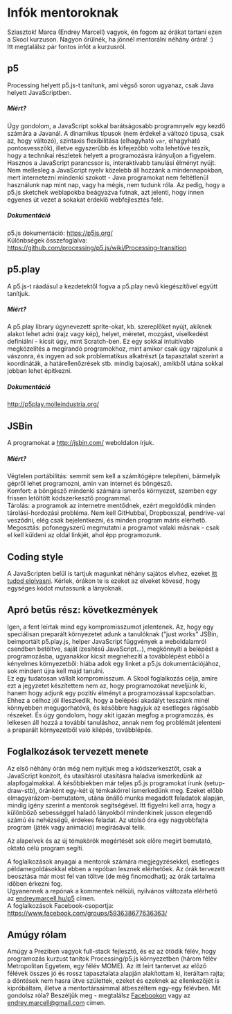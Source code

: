 # Infók mentoroknak

Sziasztok! Marca (Endrey Marcell) vagyok, én fogom az órákat tartani ezen a Skool kurzuson. Nagyon örülnék, ha jönnél mentorálni néhány órára! :)  
Itt megtalálsz pár fontos infót a kurzusról.  

## p5
Processing helyett p5.js-t tanítunk, ami végső soron ugyanaz, csak Java helyett JavaScriptben.  
##### Miért?
Úgy gondolom, a JavaScript sokkal barátságosabb programnyelv egy kezdő számára a Javanál. A dinamikus típusok (nem érdekel a változó típusa, csak az, hogy változó), szintaxis flexibilitása (elhagyható `var`, elhagyható pontosvesszők), illetve egyszerűbb és kifejezőbb volta lehetővé teszik, hogy a technikai részletek helyett a programozásra irányuljon a figyelem.  
Hasznos a JavaScript parancssor is, interaktívabb tanulási élményt nyújt.
Nem mellesleg a JavaScript nyelv közelebb áll hozzánk a mindennapokban, mert internetezni mindenki szokott - Java programokat nem feltétlenül használunk nap mint nap, vagy ha mégis, nem tudunk róla. Az pedig, hogy a p5.js sketchek weblapokba beágyazva futnak, azt jelenti, hogy innen egyenes út vezet a sokakat érdeklő webfejlesztés felé.  
##### Dokumentáció
p5.js dokumentáció: https://p5js.org/  
Különbségek összefoglalva: https://github.com/processing/p5.js/wiki/Processing-transition  

## p5.play
A p5.js-t ráadásul a kezdetektől fogva a p5.play nevű kiegészítővel együtt tanítjuk.
##### Miért?
A p5.play library úgynevezett sprite-okat, kb. szereplőket nyújt, akiknek alakot lehet adni (rajz vagy kép), helyet, méretet, mozgást, viselkedést definiálni - kicsit úgy, mint Scratch-ben. Ez egy sokkal intuitívabb megközelítés a megírandó programokhoz, mint amikor csak úgy rajzolunk a vászonra, és ingyen ad sok problematikus alkatrészt (a tapasztalat szerint a koordináták, a határellenőzrések stb. mindig bajosak), amikből utána sokkal jobban lehet építkezni.  
##### Dokumentáció
http://p5play.molleindustria.org/

## JSBin
A programokat a http://jsbin.com/ weboldalon írjuk.  
##### Miért?
Végtelen portábilitás: semmit sem kell a számítógépre telepíteni, bármelyik gépről lehet programozni, amin van internet és böngésző.  
Komfort: a böngésző mindenki számára ismerős környezet, szemben egy frissen letöltött kódszerkesztő programmal.  
Tárolás: a programok az internetre mentődnek, ezért megoldódik minden tárolási-hordozási probléma. Nem kell GitHubbal, Dropboxszal, pendrive-val vesződni, elég csak bejelentkezni, és minden program máris elérhető.  
Megosztás: pofonegyszerű megmutatni a programot valaki másnak - csak el kell küldeni az oldal linkjét, ahol épp programozunk.  

## Coding style
A JavaScripten belül is tartjuk magunkat néhány sajátos elvhez, ezeket [itt tudod elolvasni](p5-custom-style-guide.md). Kérlek, órákon te is ezeket az elveket kövesd, hogy egységes kódot mutassunk a lányoknak.  

## Apró betűs rész: következmények
Igen, a fent leírtak mind egy kompromisszumot jelentenek. Az, hogy egy speciálisan preparált környezetet adunk a tanulóknak ("just works" JSBin, beimportált p5.play.js, helper JavaScript függvények a weboldalamról csendben betöltve, saját ízesítésű JavaScript...), megkönnyíti a belépést a programozásba, ugyanakkor kicsit megnehezíti a továbblépést ebből a kényelmes környezetből: hiába adok egy linket a p5.js dokumentációjához, sok mindent újra kell majd tanulni.  
Ez egy tudatosan vállalt kompromisszum. A Skool foglalkozás célja, amire ezt a jegyzetet készítettem nem az, hogy programozókat neveljünk ki, hanem hogy adjunk egy pozitív élményt a programozással kapcsolatban. Ehhez a célhoz jól illeszkedik, hogy a belépési akadályt tesszünk minél könnyebben megugorhatóvá, és későbbre hagyjuk az esetleges rágósabb részeket. És úgy gondolom, hogy akit igazán megfog a programozás, és lelkesen áll hozzá a további tanuláshoz, annak nem fog problémát jelenteni a preparált környezetből való kilépés, továbblépés.  

## Foglalkozások tervezett menete
Az első néhány órán még nem nyitjuk meg a kódszerkesztőt, csak a JavaScript konzolt, és utasításról utasításra haladva ismerkedünk az alapfogalmakkal. A későbbiekben már teljes p5.js programokat írunk (setup-draw-stb), óránként egy-két új témkakörrel ismerkedünk meg. Ezeket előbb elmagyarázom-bemutatom, utána önálló munka megadott feladatok alapján, mindig igény szerint a mentorok segítségével. Itt figyelni kell arra, hogy a különböző sebességgel haladó lányokból mindenkinek jusson elegendő számú és nehézségű, érdekes feladat. Az utolsó óra egy nagyobbfajta program (játék vagy animáció) megírásával telik.  

Az alapelvek és az új témakörök megértését sok előre megírt bemutató, oktató célú program segíti.  

A foglalkozások anyagai a mentorok számára megjegyzésekkel, esetleges példamegoldásokkal ebben a repóban lesznek elérhetőek. Az órák tervezett beosztása már most fel van töltve (de még finomodhat); az órák tartalma időben érkezni fog.  
Ugyanennek a repónak a kommentek nélküli, nyilvános változata elérhető az [endreymarcell.hu/p5](http://endreymarcell.hu/p5) címen.  
A foglalkozások Facebook-csoportja: https://www.facebook.com/groups/593638677636363/  

## Amúgy rólam
Amúgy a Preziben vagyok full-stack fejlesztő, és ez az ötödik félév, hogy programozás kurzust tanítok Processing/p5.js környezetben (három félév Metropolitan Egyetem, egy félév MOME). Az itt leírt tantervet az előző félévek összes jó és rossz tapasztalata alapján alakítottam ki, iteráltam rajta; a döntések nem hasra ütve születtek, ezeket és ezeknek az ellenkezőjét is kipróbáltam, illetve a mentortársaimmal átbeszéltem egy-egy félévben. Mit gondolsz róla? Beszéljük meg - megtalálsz [Facebookon](https://www.facebook.com/endrey.marcell) vagy az endrey.marcell@gmail.com címen.  
